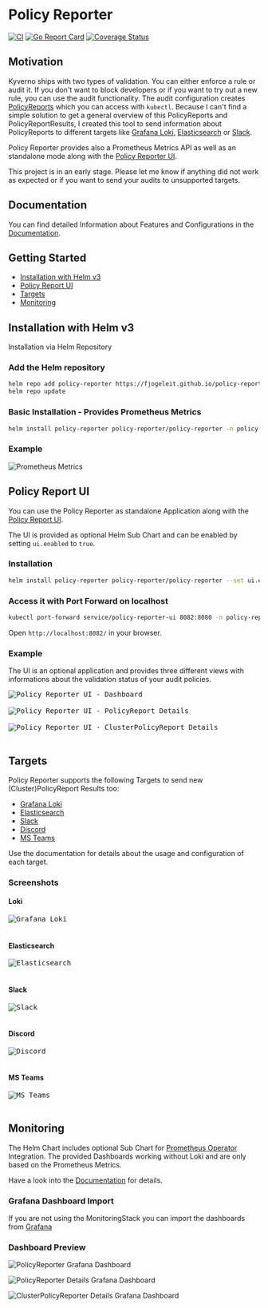 # Policy Reporter
[![CI](https://github.com/fjogeleit/policy-reporter/actions/workflows/ci.yaml/badge.svg)](https://github.com/fjogeleit/policy-reporter/actions/workflows/ci.yaml) [![Go Report Card](https://goreportcard.com/badge/github.com/fjogeleit/policy-reporter)](https://goreportcard.com/report/github.com/fjogeleit/policy-reporter) [![Coverage Status](https://coveralls.io/repos/github/fjogeleit/policy-reporter/badge.svg?branch=main)](https://coveralls.io/github/fjogeleit/policy-reporter?branch=main)

## Motivation

Kyverno ships with two types of validation. You can either enforce a rule or audit it. If you don't want to block developers or if you want to try out a new rule, you can use the audit functionality. The audit configuration creates [PolicyReports](https://kyverno.io/docs/policy-reports/) which you can access with `kubectl`. Because I can't find a simple solution to get a general overview of this PolicyReports and PolicyReportResults, I created this tool to send information about PolicyReports to different targets like [Grafana Loki](https://grafana.com/oss/loki/), [Elasticsearch](https://www.elastic.co/de/elasticsearch/) or [Slack](https://slack.com/). 

Policy Reporter provides also a Prometheus Metrics API as well as an standalone mode along with the [Policy Reporter UI](#policy-report-ui).

This project is in an early stage. Please let me know if anything did not work as expected or if you want to send your audits to unsupported targets.

## Documentation

You can find detailed Information about Features and Configurations in the [Documentation](https://github.com/fjogeleit/policy-reporter/wiki).

## Getting Started
* [Installation with Helm v3](#installation-with-helm-v3)
* [Policy Report UI](#policy-report-ui)
* [Targets](#targets)
* [Monitoring](#monitoring)

## Installation with Helm v3

Installation via Helm Repository

### Add the Helm repository

```bash
helm repo add policy-reporter https://fjogeleit.github.io/policy-reporter
helm repo update
```

### Basic Installation - Provides Prometheus Metrics

```bash
helm install policy-reporter policy-reporter/policy-reporter -n policy-reporter --create-namespace
```

### Example

![Prometheus Metrics](https://github.com/fjogeleit/policy-reporter/blob/main/docs/images/prometheus.png?raw=true)

## Policy Report UI

You can use the Policy Reporter as standalone Application along with the [Policy Report UI](https://github.com/fjogeleit/policy-reporter-ui).

The UI is provided as optional Helm Sub Chart and can be enabled by setting `ui.enabled` to `true`. 

### Installation

```bash
helm install policy-reporter policy-reporter/policy-reporter --set ui.enabled=true -n policy-reporter --create-namespace
```

### Access it with Port Forward on localhost

```bash
kubectl port-forward service/policy-reporter-ui 8082:8080 -n policy-reporter
```

Open `http://localhost:8082/` in your browser.

### Example

The UI is an optional application and provides three different views with informations about the validation status of your audit policies.

<kbd>
<img src="https://github.com/fjogeleit/policy-reporter-ui/blob/main/docs/images/dashboard.png?raw=true" alt="Policy Reporter UI - Dashboard">
</kbd>
<br><br>
<kbd>
<img src="https://github.com/fjogeleit/policy-reporter-ui/blob/main/docs/images/policy-report.png?raw=true" alt="Policy Reporter UI - PolicyReport Details">
</kbd>
<br><br>
<kbd>
<img src="https://github.com/fjogeleit/policy-reporter-ui/blob/main/docs/images/cluster-policy-report.png?raw=true" alt="Policy Reporter UI - ClusterPolicyReport Details">
</kbd>
<br><br>

## Targets

Policy Reporter supports the following Targets to send new (Cluster)PolicyReport Results too:
* [Grafana Loki](https://github.com/fjogeleit/policy-reporter/wiki/grafana-loki)
* [Elasticsearch](https://github.com/fjogeleit/policy-reporter/wiki/elasticsearch)
* [Slack](https://github.com/fjogeleit/policy-reporter/wiki/slack)
* [Discord](https://github.com/fjogeleit/policy-reporter/wiki/discord)
* [MS Teams](https://github.com/fjogeleit/policy-reporter/wiki/ms-teams)

Use the documentation for details about the usage and configuration of each target.

### Screenshots

#### Loki
<kbd>
<img src="https://github.com/fjogeleit/policy-reporter/blob/main/docs/images/grafana-loki.png?raw=true" alt="Grafana Loki">
</kbd>
<br><br>

#### Elasticsearch
<kbd>
<img src="https://github.com/fjogeleit/policy-reporter/blob/main/docs/images/elasticsearch.png?raw=true" alt="Elasticsearch">
</kbd>
<br><br>

#### Slack
<kbd>
<img src="https://github.com/fjogeleit/policy-reporter/blob/main/docs/images/slack.png?raw=true" alt="Slack">
</kbd>
<br><br>

#### Discord
<kbd>
<img src="https://github.com/fjogeleit/policy-reporter/blob/main/docs/images/discord.png?raw=true" alt="Discord">
</kbd>
<br><br>

#### MS Teams
<kbd>
<img src="https://github.com/fjogeleit/policy-reporter/blob/main/docs/images/ms-teams.png?raw=true" alt="MS Teams">
</kbd>
<br><br>

## Monitoring

The Helm Chart includes optional Sub Chart for [Prometheus Operator](https://github.com/prometheus-community/helm-charts/tree/main/charts/kube-prometheus-stack) Integration. The provided Dashboards working without Loki and are only based on the Prometheus Metrics.

Have a look into the [Documentation](https://github.com/fjogeleit/policy-reporter/wiki/prometheus-operator-integration) for details.

### Grafana Dashboard Import

If you are not using the MonitoringStack you can import the dashboards from [Grafana](https://grafana.com/orgs/policyreporter/dashboards)

### Dashboard Preview

![PolicyReporter Grafana Dashboard](https://github.com/fjogeleit/policy-reporter/blob/main/docs/images/policy-reports-dashboard.png?raw=true)

![PolicyReporter Details Grafana Dashboard](https://github.com/fjogeleit/policy-reporter/blob/main/docs/images/policy-details.png?raw=true)

![ClusterPolicyReporter Details Grafana Dashboard](https://github.com/fjogeleit/policy-reporter/blob/main/docs/images/cluster-policy-details.png?raw=true)

